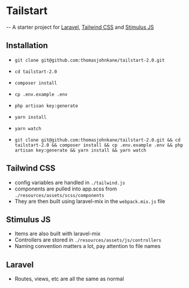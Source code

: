 # Tailstart
-- A starter project for [Laravel](https://laravel.com/docs/master), [Tailwind CSS](https://tailwindcss.com/docs/what-is-tailwind/) and [Stimulus JS](https://github.com/stimulusjs/stimulus)

## Installation
- `git clone git@github.com:thomasjohnkane/tailstart-2.0.git`
- `cd tailstart-2.0`
- `composer install`
- `cp .env.example .env`
- `php artisan key:generate`
- `yarn install`
- `yarn watch`

- `git clone git@github.com:thomasjohnkane/tailstart-2.0.git && cd tailstart-2.0 && composer install && cp .env.example .env && php artisan key:generate && yarn install && yarn watch`

## Tailwind CSS
- config variables are handled in `./tailwind.js`
- components are pulled into app.scss from `./resources/assets/scss/components`
- They are then built using laravel-mix in the `webpack.mix.js` file

## Stimulus JS
- Items are also built with laravel-mix
- Controllers are stored in `./resources/assets/js/controllers`
- Naming convention matters a lot, pay attention to file names

## Laravel
- Routes, views, etc are all the same as normal